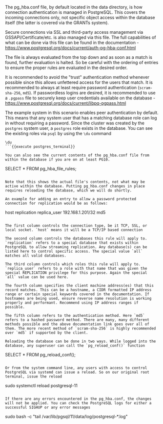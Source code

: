 
The pg_hba.conf file, by default located in the data directory, is how connection authentication is managed in PostgreSQL. This covers the incoming connections only, not specific object access within the database itself (the latter is covered via the GRANTs system).

Secure connections via SSL and third-party access management via GSSAPI/Certificate/etc. is also managed via this file. The full capabilities of what can be done via this file can be found in the documentation - https://www.postgresql.org/docs/current/auth-pg-hba-conf.html

The file is always evaluated from the top down and as soon as a match is found, further evaluation is halted. So be careful with the ordering of entries to ensure the proper rules are evaluated in the desired order.

It is recommended to avoid the "trust" authentication method whenever possible since this allows unfettered access for the users that match. It is recommended to always at least require password authentication (`scram-sha-256`, `md5`). If passwordless logins are desired, it is recommended to use a `.pgpass` file to securely keep user credentials available on the database - https://www.postgresql.org/docs/current/libpq-pgpass.html

The example system in this scenario enables peer authentication by default. This means that any system user that has a matching database role can log in without requiring a password. Since the cluster was created by the `postgres` system user, a `postgres` role exists in the database. You can see the existing roles via `psql` by using the `\du` command
```
\du
```{{execute postgres_terminal}}

You can also see the current contents of the pg_hba.conf file from within the database if you are on at least PG10. 
```
SELECT * FROM pg_hba_file_rules;
```{{execute T2}}

Note that this shows the actual file's contents, not what may be active within the database. Putting pg_hba.conf changes in place requires reloading the database, which we will do shortly.

An example for adding an entry to allow a password protected connection for replication would be as follows:
```
host    replication    replica_user    192.168.1.201/32    md5
```

The first column controls the connection type, be it TCP, SSL, or local socket. `host` means it will be a TCP/IP based connection

The second column controls the databases this rule will apply to. `replication` refers to a special database that exists within PostgreSQL to allow streaming replication. Any database(s) can be listed here to control specific access. The special value `all` matches all valid databases.

The third column controls which roles this rule will apply to. `replica_user` refers to a role with that name that was given the special REPLICATION privilege for this purpose. Again the special `all` value can be used here.

The fourth column specifies the client machine address(es) that this record matches. This can be a hostname, a CIDR formatted IP address range or certain special keywords covered in the documentation. If hostnames are being used, ensure reverse name resolution is working properly and performant. Recommend using IP address ranges if possible.

The fifth column refers to the authentication method. Here `md5` refers to a hashed password method. There are many, many different methods possible and the above documentation link goes over all of them. The more recent method of `scram-sha-256` is highly recommended over `md5` if supported by the client.

Reloading the database can be done in two ways. While logged into the database, any superuser can call the `pg_reload_conf()` function
```
SELECT * FROM pg_reload_conf();
```{{execute T2}}

Or from the system command line, any users with access to control PostgreSQL via systemd can issue a reload. So on our original root terminal, issue the reload
```
sudo systemctl reload postgresql-11
```{{execute T1}}

If there are any errors encountered in the pg_hba.conf, the changes will not be applied. You can check the PostgreSQL logs for either a successful SIGHUP or any error messages
```
sudo bash -c "tail /var/lib/pgsql/11/data/log/postgresql-*.log"
```{{execute}}



